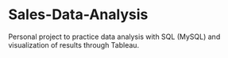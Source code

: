 # Sales-Data-Analysis
Personal project to practice data analysis with SQL (MySQL) and visualization of results through Tableau. 
